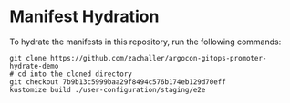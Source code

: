 # Manifest Hydration

To hydrate the manifests in this repository, run the following commands:

```shell
git clone https://github.com/zachaller/argocon-gitops-promoter-hydrate-demo
# cd into the cloned directory
git checkout 7b9b13c5999baa29f8494c576b174eb129d70eff
kustomize build ./user-configuration/staging/e2e
```
